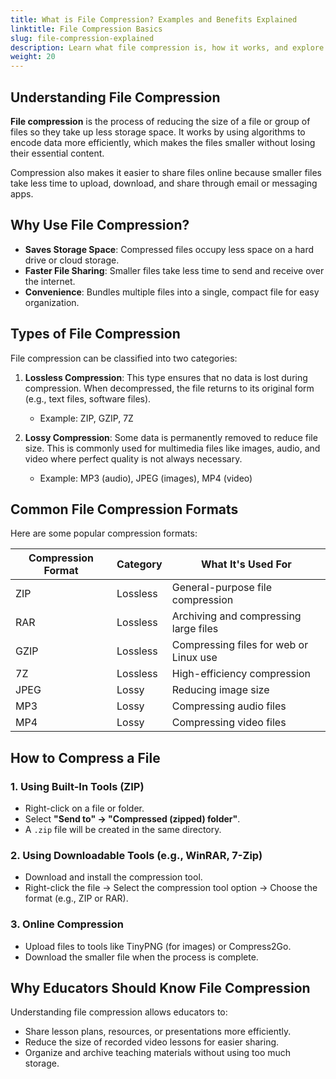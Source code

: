 ```yaml
---
title: What is File Compression? Examples and Benefits Explained
linktitle: File Compression Basics
slug: file-compression-explained
description: Learn what file compression is, how it works, and explore examples of compression formats like ZIP, JPEG, and MP3. Get practical tips for educators on saving storage and sharing files more efficiently.
weight: 20
---
```


## Understanding File Compression

**File compression** is the process of reducing the size of a file or group of files so they take up less storage space. It works by using algorithms to encode data more efficiently, which makes the files smaller without losing their essential content.

Compression also makes it easier to share files online because smaller files take less time to upload, download, and share through email or messaging apps.

## Why Use File Compression?

- **Saves Storage Space**: Compressed files occupy less space on a hard drive or cloud storage.
- **Faster File Sharing**: Smaller files take less time to send and receive over the internet.
- **Convenience**: Bundles multiple files into a single, compact file for easy organization.

## Types of File Compression

File compression can be classified into two categories:

1. **Lossless Compression**: This type ensures that no data is lost during compression. When decompressed, the file returns to its original form (e.g., text files, software files).

   - Example: ZIP, GZIP, 7Z

2. **Lossy Compression**: Some data is permanently removed to reduce file size. This is commonly used for multimedia files like images, audio, and video where perfect quality is not always necessary.
   - Example: MP3 (audio), JPEG (images), MP4 (video)

## Common File Compression Formats

Here are some popular compression formats:

| **Compression Format** | **Category** | **What It's Used For**                 |
| ---------------------- | ------------ | -------------------------------------- |
| ZIP                    | Lossless     | General-purpose file compression       |
| RAR                    | Lossless     | Archiving and compressing large files  |
| GZIP                   | Lossless     | Compressing files for web or Linux use |
| 7Z                     | Lossless     | High-efficiency compression            |
| JPEG                   | Lossy        | Reducing image size                    |
| MP3                    | Lossy        | Compressing audio files                |
| MP4                    | Lossy        | Compressing video files                |

## How to Compress a File

### 1. **Using Built-In Tools (ZIP)**

- Right-click on a file or folder.
- Select **"Send to" → "Compressed (zipped) folder"**.
- A `.zip` file will be created in the same directory.

### 2. **Using Downloadable Tools (e.g., WinRAR, 7-Zip)**

- Download and install the compression tool.
- Right-click the file → Select the compression tool option → Choose the format (e.g., ZIP or RAR).

### 3. **Online Compression**

- Upload files to tools like TinyPNG (for images) or Compress2Go.
- Download the smaller file when the process is complete.

## Why Educators Should Know File Compression

Understanding file compression allows educators to:

- Share lesson plans, resources, or presentations more efficiently.
- Reduce the size of recorded video lessons for easier sharing.
- Organize and archive teaching materials without using too much storage.
